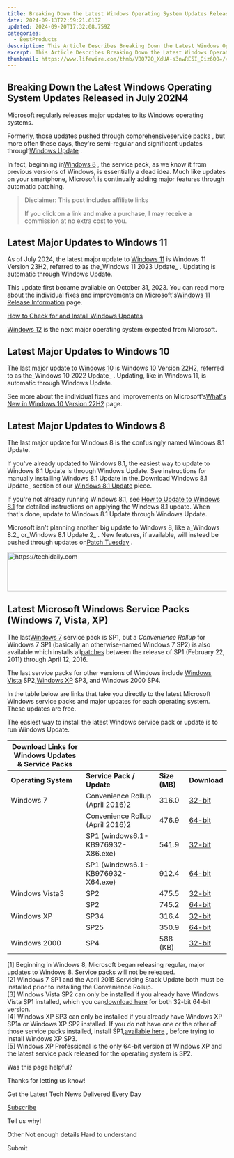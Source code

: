 ```yaml
---
title: Breaking Down the Latest Windows Operating System Updates Released in July 202N4
date: 2024-09-13T22:59:21.613Z
updated: 2024-09-20T17:32:08.759Z
categories:
  - BestProducts
description: This Article Describes Breaking Down the Latest Windows Operating System Updates Released in July 202N4
excerpt: This Article Describes Breaking Down the Latest Windows Operating System Updates Released in July 202N4
thumbnail: https://www.lifewire.com/thmb/VBQ72Q_XdUA-s3nwRE5I_Qiz6Q0=/400x300/filters:no_upscale():max_bytes(150000):strip_icc():format(webp)/update-3362089_1920-e52cc32797cc4803ab2f51a0139e4875.jpg
---
```


## Breaking Down the Latest Windows Operating System Updates Released in July 202N4
 Microsoft regularly releases major updates to its Windows operating systems.

 Formerly, those updates pushed through comprehensive[service packs](https://www.lifewire.com/what-is-a-service-pack-2626010) , but more often these days, they're semi-regular and significant updates through[Windows Update](https://www.lifewire.com/what-is-windows-update-2624597) .

 In fact, beginning in[Windows 8](https://www.lifewire.com/windows-8-2626235) , the service pack, as we know it from previous versions of Windows, is essentially a dead idea. Much like updates on your smartphone, Microsoft is continually adding major features through automatic patching.

>  Disclaimer: This post includes affiliate links
>
>  If you click on a link and make a purchase, I may receive a commission at no extra cost to you.
>

## Latest Major Updates to Windows 11

 As of July 2024, the latest major update to [Windows 11](https://www.lifewire.com/windows-11-5188930) is Windows 11 Version 23H2, referred to as the_Windows 11 2023 Update_ . Updating is automatic through Windows Update.

 This update first became available on October 31, 2023\. You can read more about the individual fixes and improvements on Microsoft's[Windows 11 Release Information](https://learn.microsoft.com/en-us/windows/release-health/windows11-release-information) page.

[How to Check for and Install Windows Updates](https://www.lifewire.com/how-to-check-for-install-windows-updates-2624596)

[Windows 12](https://www.lifewire.com/windows-12-news-and-rumors-6753587) is the next major operating system expected from Microsoft.

## Latest Major Updates to Windows 10

 The last major update to [Windows 10](https://www.lifewire.com/windows-10-2626217) is Windows 10 Version 22H2, referred to as the_Windows 10 2022 Update_ . Updating, like in Windows 11, is automatic through Windows Update.

 See more about the individual fixes and improvements on Microsoft's[What's New in Windows 10 Version 22H2](https://learn.microsoft.com/en-us/windows/whats-new/whats-new-windows-10-version-22h2) page.

## Latest Major Updates to Windows 8

 The last major update for Windows 8 is the confusingly named Windows 8.1 Update.

 If you've already updated to Windows 8.1, the easiest way to update to Windows 8.1 Update is through Windows Update. See instructions for manually installing Windows 8.1 Update in the_Download Windows 8.1 Update_ section of our [Windows 8.1 Update](https://www.lifewire.com/windows-8-1-update-2626250) piece.

 If you're not already running Windows 8.1, see [How to Update to Windows 8.1](https://www.lifewire.com/how-to-update-to-windows-8-1-2626252) for detailed instructions on applying the Windows 8.1 update. When that's done, update to Windows 8.1 Update through Windows Update.

 Microsoft isn't planning another big update to Windows 8, like a_Windows 8.2_ or_Windows 8.1 Update 2_ . New features, if available, will instead be pushed through updates on[Patch Tuesday](https://www.lifewire.com/patch-tuesday-2625783) .

<!-- affiliate ads begin -->
<a href="https://appsumo.8odi.net/c/5597632/2151872/7443" target="_top" id="2151872">
  <img src="//a.impactradius-go.com/display-ad/7443-2151872" border="0" alt="https://techidaily.com" width="728" height="90"/>
</a>
<img height="0" width="0" src="https://appsumo.8odi.net/i/5597632/2151872/7443" style="position:absolute;visibility:hidden;" border="0" />
<!-- affiliate ads end -->

## Latest Microsoft Windows Service Packs (Windows 7, Vista, XP)

 The last[Windows 7](https://www.lifewire.com/windows-7-2626265) service pack is SP1, but a _Convenience Rollup_ for Windows 7 SP1 (basically an otherwise-named Windows 7 SP2) is also available which installs all[patches](https://www.lifewire.com/what-is-a-patch-2625960) between the release of SP1 (February 22, 2011) through April 12, 2016.

 The last service packs for other versions of Windows include [Windows Vista](https://www.lifewire.com/windows-vista-2626311) SP2,[Windows XP](https://www.lifewire.com/windows-xp-2626354) SP3, and Windows 2000 SP4.

 In the table below are links that take you directly to the latest Microsoft Windows service packs and major updates for each operating system. These updates are free.

 The easiest way to install the latest Windows service pack or update is to run Windows Update.

| Download Links for Windows Updates & Service Packs |                                  |                                                                                                                                                               |                                                                                                                                                               |
| -------------------------------------------------- | -------------------------------- | ------------------------------------------------------------------------------------------------------------------------------------------------------------- | ------------------------------------------------------------------------------------------------------------------------------------------------------------- |
| **Operating System**                               | **Service Pack / Update**        | **Size (MB)**                                                                                                                                                 | **Download**                                                                                                                                                  |
| Windows 7                                          | Convenience Rollup (April 2016)2 | 316.0                                                                                                                                                         | [32-bit](https://www.catalog.update.microsoft.com/Search.aspx?q=Update%20for%20Windows%207%20%28KB3125574%29)                                                |
| |  Convenience Rollup (April 2016)2                | 476.9                            | [64-bit](https://www.catalog.update.microsoft.com/Search.aspx?q=Update%20for%20Windows%207%20for%20x64-based%20Systems%20%28KB3125574%29)                    |                                                                                                                                                               |
| |  SP1 (windows6.1-KB976932-X86.exe)               | 541.9                            | [32-bit](https://www.catalog.update.microsoft.com/Search.aspx?q=KB976932)                                                                                    |                                                                                                                                                               |
| |  SP1 (windows6.1-KB976932-X64.exe)               | 912.4                            | [64-bit](https://www.catalog.update.microsoft.com/Search.aspx?q=KB976932)                                                                                    |                                                                                                                                                               |
| Windows Vista3                                     | SP2                              | 475.5                                                                                                                                                         | [32-bit](https://www.catalog.update.microsoft.com/Search.aspx?q=%09Windows%20Vista%20Service%20Pack%202%20Standalone%20%28KB948465%29%20-%20All%20Languages) |
| |  SP2                                             | 745.2                            | [64-bit](https://www.catalog.update.microsoft.com/Search.aspx?q=%09Windows%20Vista%20Service%20Pack%202%20Standalone%20%28KB948465%29%20-%20All%20Languages) |                                                                                                                                                               |
| Windows XP                                         | SP34                             | 316.4                                                                                                                                                         | [32-bit](https://www.catalog.update.microsoft.com/Search.aspx?q=%28KB936929%29)                                                                              |
| |  SP25                                            | 350.9                            | [64-bit](https://www.catalog.update.microsoft.com/Search.aspx?q=%09Service%20Pack%202%20for%20Windows%20XP%20Professional%2C%20x64%20Edition)                |                                                                                                                                                               |
| Windows 2000                                       | SP4                              | 588 (KB)                                                                                                                                                      | [32-bit](https://www.catalog.update.microsoft.com/Search.aspx?q=Windows%202000%20service%20pack%204%20express)                                               |

 \[1\] Beginning in Windows 8, Microsoft began releasing regular, major updates to Windows 8\. Service packs will not be released.  
 \[2\] Windows 7 SP1 and the April 2015 Servicing Stack Update both must be installed prior to installing the Convenience Rollup.  
 \[3\] Windows Vista SP2 can only be installed if you already have Windows Vista SP1 installed, which you can[download here](https://www.catalog.update.microsoft.com/Search.aspx?q=%28KB936330%29) for both 32-bit 64-bit version.  
 \[4\] Windows XP SP3 can only be installed if you already have Windows XP SP1a or Windows XP SP2 installed. If you do not have one or the other of those service packs installed, install SP1,[available here](https://www.catalog.update.microsoft.com/Search.aspx?q=Windows%20XP%20Service%20Pack%201%20%28Express%29) , before trying to install Windows XP SP3.  
 \[5\] Windows XP Professional is the only 64-bit version of Windows XP and the latest service pack released for the operating system is SP2.

Was this page helpful?

Thanks for letting us know!

 Get the Latest Tech News Delivered Every Day

[Subscribe](https://www.lifewire.com/#)

Tell us why!

 Other  Not enough details  Hard to understand

 Submit

<ins class="adsbygoogle"
     style="display:block"
     data-ad-format="autorelaxed"
     data-ad-client="ca-pub-7571918770474297"
     data-ad-slot="1223367746"></ins>

<ins class="adsbygoogle"
     style="display:block"
     data-ad-client="ca-pub-7571918770474297"
     data-ad-slot="8358498916"
     data-ad-format="auto"
     data-full-width-responsive="true"></ins>



